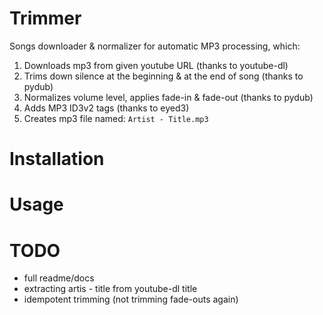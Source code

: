 # Trimmer
Songs downloader & normalizer for automatic MP3 processing, which:

1. Downloads mp3 from given youtube URL (thanks to youtube-dl)
2. Trims down silence at the beginning & at the end of song (thanks to pydub)
3. Normalizes volume level, applies fade-in & fade-out (thanks to pydub)
4. Adds MP3 ID3v2 tags (thanks to eyed3)
5. Creates mp3 file named: `Artist - Title.mp3`

# Installation

# Usage

# TODO
- full readme/docs
- extracting artis - title from youtube-dl title
- idempotent trimming (not trimming fade-outs again)
